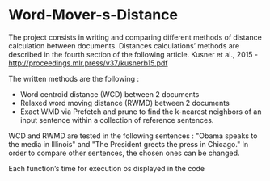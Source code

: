 # Word-Mover-s-Distance

The project consists in writing and comparing different methods of distance calculation between documents. Distances calculations’ methods are described in the fourth section of the following article.
Kusner et al., 2015 - http://proceedings.mlr.press/v37/kusnerb15.pdf

The written methods are the following :
- Word centroid distance (WCD) between 2 documents
- Relaxed word moving distance (RWMD) between 2 documents
- Exact WMD via Prefetch and prune to find the k-nearest neighbors of an input sentence within a collection of reference sentences.

WCD and RWMD are tested in the following sentences : "Obama speaks to the media in Illinois" and "The President greets the press in Chicago." 
In order to compare other sentences, the chosen ones can be changed.

Each function’s time for execution os displayed in the code
